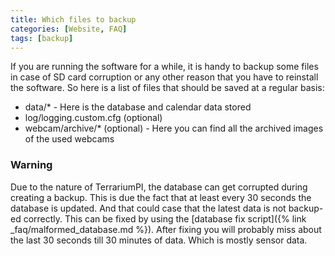```yaml
---
title: Which files to backup
categories: [Website, FAQ]
tags: [backup]
---
```


If you are running the software for a while, it is handy to backup some files in case of SD card corruption or any other reason that you have to reinstall the software. So here is a list of files that should be saved at a regular basis:

- data/\* - Here is the database and calendar data stored
- log/logging.custom.cfg (optional)
- webcam/archive/\* (optional) - Here you can find all the archived images of the used webcams

### Warning

Due to the nature of TerrariumPI, the database can get corrupted during creating a backup. This is due the fact that at least every 30 seconds the database is updated. And that could case that the latest data is not backup-ed correctly. This can be fixed by using the [database fix script]({% link _faq/malformed_database.md %}). After fixing you will probably miss about the last 30 seconds till 30 minutes of data. Which is mostly sensor data.
